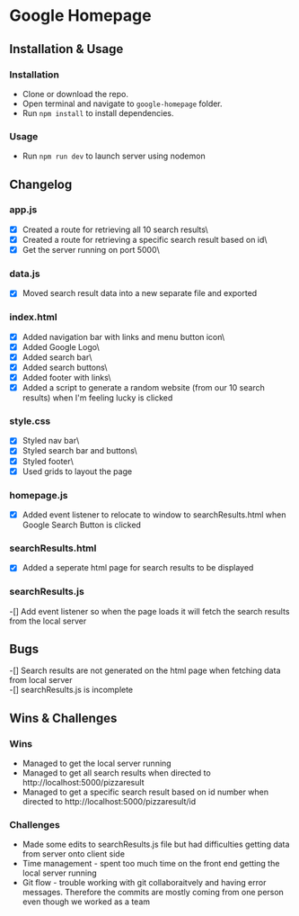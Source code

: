 # Google Homepage

## Installation & Usage

### Installation

-   Clone or download the repo.
-   Open terminal and navigate to `google-homepage` folder.
-   Run `npm install` to install dependencies.

### Usage

-   Run `npm run dev` to launch server using nodemon

## Changelog

### app.js

-[x] Created a route for retrieving all 10 search results\
-[x] Created a route for retrieving a specific search result based on id\
-[x] Get the server running on port 5000\

### data.js

-[x] Moved search result data into a new separate file and exported

### index.html

-[x] Added navigation bar with links and menu button icon\
-[x] Added Google Logo\
-[x] Added search bar\
-[x] Added search buttons\
-[x] Added footer with links\
-[x] Added a script to generate a random website (from our 10 search results) when I'm feeling lucky is clicked

### style.css

-[x] Styled nav bar\
-[x] Styled search bar and buttons\
-[x] Styled footer\
-[x] Used grids to layout the page

### homepage.js

-[x] Added event listener to relocate to window to searchResults.html when Google Search Button is clicked

### searchResults.html

-[x] Added a seperate html page for search results to be displayed

### searchResults.js

-[] Add event listener so when the page loads it will fetch the search results from the local server

## Bugs

-[] Search results are not generated on the html page when fetching data from local server\
-[] searchResults.js is incomplete

## Wins & Challenges

### Wins

-   Managed to get the local server running
-   Managed to get all search results when directed to http://localhost:5000/pizzaresult
-   Managed to get a specific search result based on id number when directed to http://localhost:5000/pizzaresult/id

### Challenges

-   Made some edits to searchResults.js file but had difficulties getting data from server onto client side
-   Time management - spent too much time on the front end getting the local server running
-   Git flow - trouble working with git collaboraitvely and having error messages. Therefore the commits are mostly coming from one person even though we worked as a team
